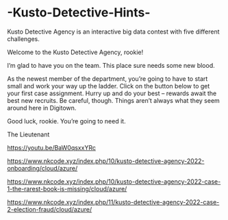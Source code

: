 # -Kusto-Detective-Hints-

Kusto Detective Agency is an interactive big data contest with five different challenges.

Welcome to the Kusto Detective Agency, rookie!

I’m glad to have you on the team. This place sure needs some new blood.

As the newest member of the department, you’re going to have to start small and work your way up the ladder. Click on the button below to get your first case assignment. Hurry up and do your best – rewards await the best new recruits. Be careful, though. Things aren’t always what they seem around here in Digitown.

Good luck, rookie. You’re going to need it.

The Lieutenant

https://youtu.be/BaW0qsxxYRc


https://www.nkcode.xyz/index.php/10/kusto-detective-agency-2022-onboarding/cloud/azure/

https://www.nkcode.xyz/index.php/10/kusto-detective-agency-2022-case-1-the-rarest-book-is-missing/cloud/azure/

https://www.nkcode.xyz/index.php/11/kusto-detective-agency-2022-case-2-election-fraud/cloud/azure/
